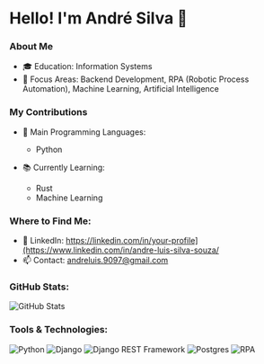 # Hello! I'm André Silva 👋

### About Me
- 🎓 Education: Information Systems
- 💼 Focus Areas: Backend Development, RPA (Robotic Process Automation), Machine Learning, Artificial Intelligence

### My Contributions
- 🌟 Main Programming Languages:
  - Python
  
- 📚 Currently Learning:
  - Rust
  - Machine Learning

### Where to Find Me:
- 💼 LinkedIn: https://linkedin.com/in/your-profile](https://www.linkedin.com/in/andre-luis-silva-souza/
- 📫 Contact: andreluis.9097@gmail.com

### GitHub Stats:
![GitHub Stats](https://github-readme-stats.vercel.app/api?username=ndrsilva&show_icons=true&theme=radical)

### Tools & Technologies:
![Python](https://img.shields.io/badge/-Python-blue?style=for-the-badge&logo=Python)
![Django](https://img.shields.io/badge/-Django-green?style=for-the-badge&logo=Django)
![Django REST Framework](https://img.shields.io/badge/-Django%20REST%20Framework-red?style=for-the-badge&logo=django)
![Postgres](https://img.shields.io/badge/-Postgres-blue?style=for-the-badge&logo=PostgreSQL)
![RPA](https://img.shields.io/badge/-RPA-orange?style=for-the-badge&logo=python)

